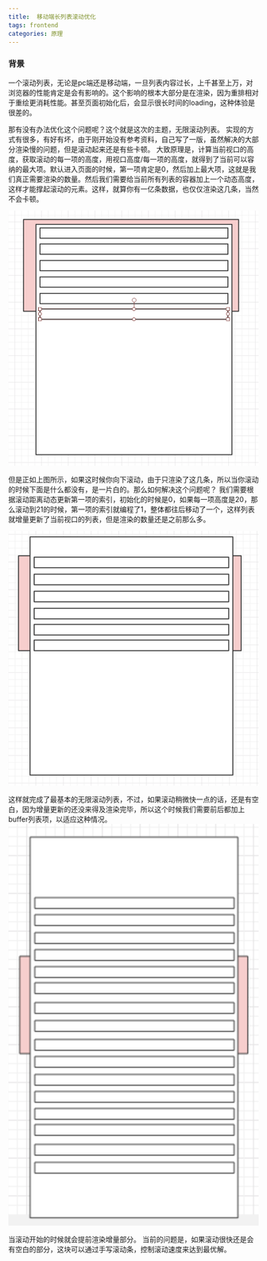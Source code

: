 ```yaml
---
title:  移动端长列表滚动优化
tags: frontend
categories: 原理
---
```


### 背景
一个滚动列表，无论是pc端还是移动端，一旦列表内容过长，上千甚至上万，对浏览器的性能肯定是会有影响的。这个影响的根本大部分是在渲染，因为重排相对于重绘更消耗性能。甚至页面初始化后，会显示很长时间的loading，这种体验是很差的。

那有没有办法优化这个问题呢？这个就是这次的主题，无限滚动列表。
实现的方式有很多，有好有坏，由于刚开始没有参考资料，自己写了一版，虽然解决的大部分渲染慢的问题，但是滚动起来还是有些卡顿。
大致原理是，计算当前视口的高度，获取滚动的每一项的高度，用视口高度/每一项的高度，就得到了当前可以容纳的最大项。默认进入页面的时候，第一项肯定是0，然后加上最大项，这就是我们真正需要渲染的数量。然后我们需要给当前所有列表的容器加上一个动态高度，这样才能撑起滚动的元素。这样，就算你有一亿条数据，也仅仅渲染这几条，当然不会卡顿。

![](https://raw.githubusercontent.com/FoxDaxian/FoxDaxian.github.io/master/assets/14_scroll/first.png)

但是正如上图所示，如果这时候你向下滚动，由于只渲染了这几条，所以当你滚动的时候下面是什么都没有，是一片白的。那么如何解决这个问题呢？
我们需要根据滚动距离动态更新第一项的索引，初始化的时候是0，如果每一项高度是20，那么滚动到21的时候，第一项的索引就编程了1，整体都往后移动了一个，这样列表就增量更新了当前视口的列表，但是渲染的数量还是之前那么多。

![](https://raw.githubusercontent.com/FoxDaxian/FoxDaxian.github.io/master/assets/picgo/20190603135600.png)

这样就完成了最基本的无限滚动列表，不过，如果滚动稍微快一点的话，还是有空白，因为增量更新的还没来得及渲染完毕，所以这个时候我们需要前后都加上buffer列表项，以适应这种情况。
![](https://raw.githubusercontent.com/FoxDaxian/FoxDaxian.github.io/master/assets/picgo/20190603135923.png)

当滚动开始的时候就会提前渲染增量部分。
当前的问题是，如果滚动很快还是会有空白的部分，这块可以通过手写滚动条，控制滚动速度来达到最优解。

